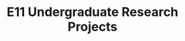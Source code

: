 ---
layout: project_batch
title: E11 Undergraduate Research Projects
permalink: /4yp/e11/
has_children: true
parent: Undergraduate Research Projects
batch: e11
code: 4yp

default_thumb_image: /data/categories/4yp/thumbnail.jpg
description: Research projects carried out by final year Computer Engineering students as part of coursework
---